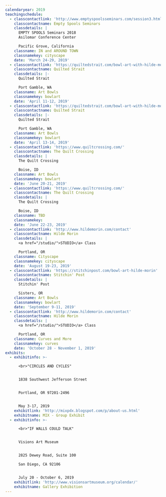 ```yaml
---
calendaryear: 2019
teachingschedule:
  - classcontactlink: 'http://www.emptyspoolsseminars.com/session3.html'
    classcontactname: Empty Spools Seminars
    classdetails: |
      EMPTY SPOOLS Seminars 2018
      Asilomar Conference Center

      Pacific Grove, California
    classname: IN and AROUND TOWN
    classnamekey: cityscape
    date: 'March 24-29, 2019'
  - classcontactlink: 'https://quiltedstrait.com/bowl-art-with-hilde-morin-begins-4-11-19'
    classcontactname: Quilted Strait
    classdetails: |-
      Quilted Strait

      Port Gamble, WA
    classname: Art Bowls
    classnamekey: bowlart
    date: 'April 11-12, 2019'
  - classcontactlink: 'https://quiltedstrait.com/bowl-art-with-hilde-morin-begins-4-13-19'
    classcontactname: Quilted Strait
    classdetails: |-
      Quilted Strait

      Port Gamble, WA
    classname: Art Bowls
    classnamekey: bowlart
    date: 'April 13-14, 2019'
  - classcontactlink: 'https://www.quiltcrossing.com/'
    classcontactname: The Quilt Crossing
    classdetails: |
      The Quilt Crossing

      Boise, ID
    classname: Art Bowls
    classnamekey: bowlart
    date: 'June 20-21, 2019'
  - classcontactlink: 'https://www.quiltcrossing.com/'
    classcontactname: The Quilt Crossing
    classdetails: |
      The Quilt Crossing

      Boise, ID
    classname: TBD
    classnamekey:
    date: 'June 22-23, 2019'
  - classcontactlink: 'http://www.hildemorin.com/contact'
    classcontactname: Hilde Morin
    classdetails: |
      <a href="/studio/">STUDIO</a> Class

      Portland, OR
    classname: Cityscape
    classnamekey: cityscape
    date: 'August 19-23, 2019'
  - classcontactlink: 'https://stitchinpost.com/bowl-art-hilde-morin'
    classcontactname: Stitchin' Post
    classdetails: |
      Stitchin' Post

      Sisters, OR
    classname: Art Bowls
    classnamekey: bowlart
    date: 'September 9-11, 2019'
  - classcontactlink: 'http://www.hildemorin.com/contact'
    classcontactname: Hilde Morin
    classdetails: |
      <a href="/studio/">STUDIO</a> Class

      Portland, OR
    classname: Curves and More
    classnamekey: curves
    date: 'October 28 - November 1, 2019'
exhibits:
  - exhibitinfo: >-

      <br>"CIRCLES AND CYCLES"


      1838 Southwest Jefferson Street


      Portland, OR 97201-2496


      May 3-17, 2019
    exhibitlink: 'http://mixpdx.blogspot.com/p/about-us.html'
    exhibitname: MIX - Group Exhibit
  - exhibitinfo: >-

      <br>"IF WALLS COULD TALK"


      Visions Art Museum


      2825 Dewey Road, Suite 100

      San Diego, CA 92106


      July 20 - October 6, 2019
    exhibitlink: 'http://www.visionsartmuseum.org/calendar/'
    exhibitname: Gallery Exhibition
---
```


